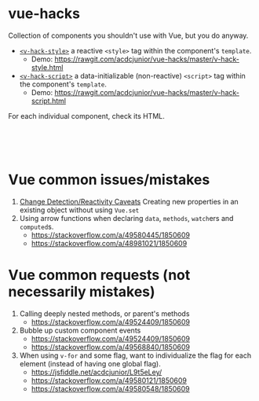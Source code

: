 # vue-hacks
Collection of components you shouldn't use with Vue, but you do anyway.

- [`<v-hack-style>`](v-hack-style.html) a reactive `<style>` tag within the component's `template`.
  - Demo: https://rawgit.com/acdcjunior/vue-hacks/master/v-hack-style.html
- [`<v-hack-script>`](v-hack-script.html) a data-initializable (non-reactive) `<script>` tag within the component's `template`.
  - Demo: https://rawgit.com/acdcjunior/vue-hacks/master/v-hack-script.html

For each individual component, check its HTML.

<br><br><br>

# Vue common issues/mistakes

1. [Change Detection/Reactivity Caveats](https://vuejs.org/v2/guide/reactivity.html#Change-Detection-Caveats) Creating new properties in an existing object without using `Vue.set`
2. Using arrow functions when declaring `data`, `methods`, `watch`ers and `computed`s.
    - https://stackoverflow.com/a/49580445/1850609
    - https://stackoverflow.com/a/48981021/1850609

# Vue common requests (not necessarily mistakes)

1. Calling deeply nested methods, or parent's methods
    - https://stackoverflow.com/a/49524409/1850609
2. Bubble up custom component events
    - https://stackoverflow.com/a/49524409/1850609
    - https://stackoverflow.com/a/49568840/1850609
3. When using `v-for` and some flag, want to individualize the flag for each element (instead of having one global flag).
    - https://jsfiddle.net/acdcjunior/L9t5eLey/
    - https://stackoverflow.com/a/49580121/1850609
    - https://stackoverflow.com/a/49580548/1850609
